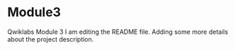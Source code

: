 # Module3
Qwiklabs Module 3
I am editing the README file. Adding some more details about the project description.
